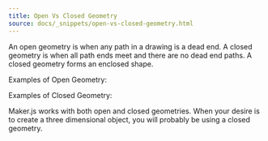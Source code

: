 ```yaml
---
title: Open Vs Closed Geometry
source: docs/_snippets/open-vs-closed-geometry.html
---
```


An open geometry is when any path in a drawing is a dead end. A closed geometry is when all path ends meet and there are no dead end paths. A closed geometry forms an enclosed shape.

Examples of Open Geometry:

Examples of Closed Geometry:

Maker.js works with both open and closed geometries. When your desire is to create a three dimensional object, you will probably be using a closed geometry.
